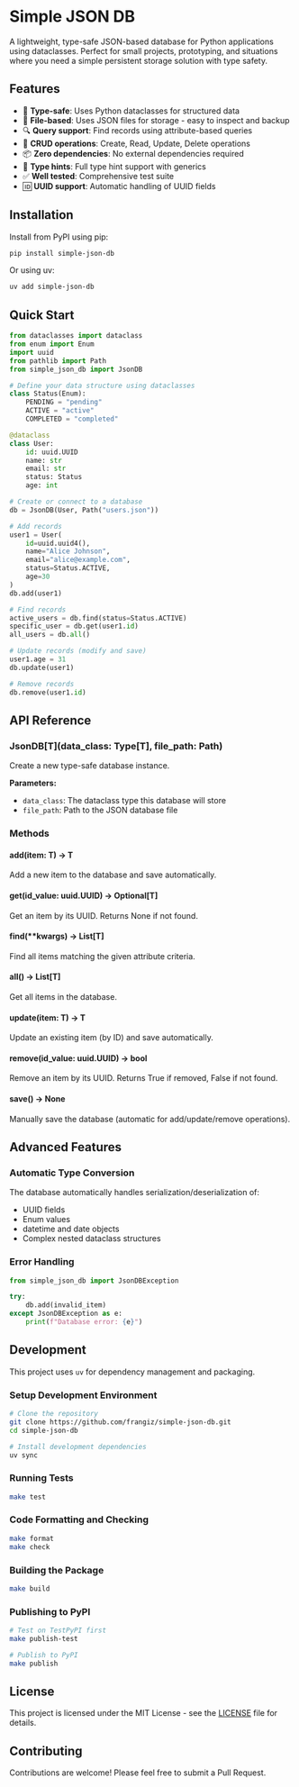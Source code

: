 # Simple JSON DB

A lightweight, type-safe JSON-based database for Python applications using dataclasses. Perfect for small projects, prototyping, and situations where you need a simple persistent storage solution with type safety.

## Features

- 🚀 **Type-safe**: Uses Python dataclasses for structured data
- 📁 **File-based**: Uses JSON files for storage - easy to inspect and backup
- 🔍 **Query support**: Find records using attribute-based queries
- 🔧 **CRUD operations**: Create, Read, Update, Delete operations
- 📦 **Zero dependencies**: No external dependencies required
- 🐍 **Type hints**: Full type hint support with generics
- ✅ **Well tested**: Comprehensive test suite
- 🆔 **UUID support**: Automatic handling of UUID fields

## Installation

Install from PyPI using pip:

```bash
pip install simple-json-db
```

Or using uv:

```bash
uv add simple-json-db
```

## Quick Start

```python
from dataclasses import dataclass
from enum import Enum
import uuid
from pathlib import Path
from simple_json_db import JsonDB

# Define your data structure using dataclasses
class Status(Enum):
    PENDING = "pending"
    ACTIVE = "active"
    COMPLETED = "completed"

@dataclass
class User:
    id: uuid.UUID
    name: str
    email: str
    status: Status
    age: int

# Create or connect to a database
db = JsonDB(User, Path("users.json"))

# Add records
user1 = User(
    id=uuid.uuid4(),
    name="Alice Johnson", 
    email="alice@example.com",
    status=Status.ACTIVE,
    age=30
)
db.add(user1)

# Find records
active_users = db.find(status=Status.ACTIVE)
specific_user = db.get(user1.id)
all_users = db.all()

# Update records (modify and save)
user1.age = 31
db.update(user1)

# Remove records
db.remove(user1.id)
```

## API Reference

### JsonDB[T](data_class: Type[T], file_path: Path)

Create a new type-safe database instance.

**Parameters:**
- `data_class`: The dataclass type this database will store
- `file_path`: Path to the JSON database file

### Methods

#### add(item: T) -> T
Add a new item to the database and save automatically.

#### get(id_value: uuid.UUID) -> Optional[T]
Get an item by its UUID. Returns None if not found.

#### find(**kwargs) -> List[T]
Find all items matching the given attribute criteria.

#### all() -> List[T]
Get all items in the database.

#### update(item: T) -> T
Update an existing item (by ID) and save automatically.

#### remove(id_value: uuid.UUID) -> bool
Remove an item by its UUID. Returns True if removed, False if not found.

#### save() -> None
Manually save the database (automatic for add/update/remove operations).

## Advanced Features

### Automatic Type Conversion

The database automatically handles serialization/deserialization of:
- UUID fields
- Enum values  
- datetime and date objects
- Complex nested dataclass structures

### Error Handling

```python
from simple_json_db import JsonDBException

try:
    db.add(invalid_item)
except JsonDBException as e:
    print(f"Database error: {e}")
```

## Development

This project uses `uv` for dependency management and packaging.

### Setup Development Environment

```bash
# Clone the repository
git clone https://github.com/frangiz/simple-json-db.git
cd simple-json-db

# Install development dependencies
uv sync
```

### Running Tests

```bash
make test
```

### Code Formatting and Checking

```bash
make format
make check
```

### Building the Package

```bash
make build
```

### Publishing to PyPI

```bash
# Test on TestPyPI first
make publish-test

# Publish to PyPI
make publish
```

## License

This project is licensed under the MIT License - see the [LICENSE](LICENSE) file for details.

## Contributing

Contributions are welcome! Please feel free to submit a Pull Request.